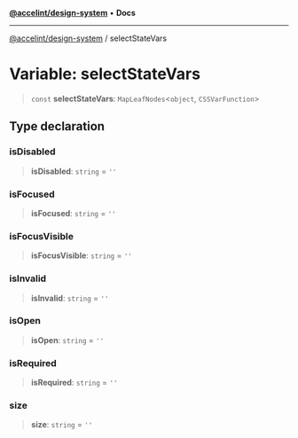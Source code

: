 [**@accelint/design-system**](../README.md) • **Docs**

***

[@accelint/design-system](../README.md) / selectStateVars

# Variable: selectStateVars

> `const` **selectStateVars**: `MapLeafNodes`\<`object`, `CSSVarFunction`\>

## Type declaration

### isDisabled

> **isDisabled**: `string` = `''`

### isFocused

> **isFocused**: `string` = `''`

### isFocusVisible

> **isFocusVisible**: `string` = `''`

### isInvalid

> **isInvalid**: `string` = `''`

### isOpen

> **isOpen**: `string` = `''`

### isRequired

> **isRequired**: `string` = `''`

### size

> **size**: `string` = `''`
